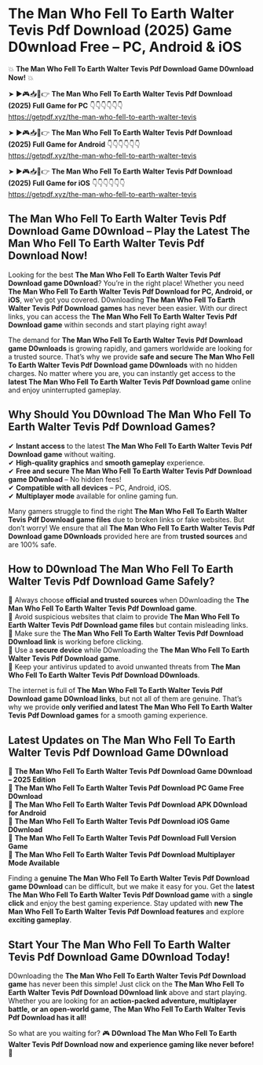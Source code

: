 # The Man Who Fell To Earth Walter Tevis Pdf Download (2025) Game D0wnload Free – PC, Android & iOS

💥 **The Man Who Fell To Earth Walter Tevis Pdf Download Game D0wnload Now!** 💥  

➤ ►🎮📥📱👉 **The Man Who Fell To Earth Walter Tevis Pdf Download (2025) Full Game for PC** 👇👇👇👇👇👇  
https://getpdf.xyz/the-man-who-fell-to-earth-walter-tevis  

➤ ►🎮📥📱👉 **The Man Who Fell To Earth Walter Tevis Pdf Download (2025) Full Game for Android** 👇👇👇👇👇👇  
https://getpdf.xyz/the-man-who-fell-to-earth-walter-tevis  

➤ ►🎮📥📱👉 **The Man Who Fell To Earth Walter Tevis Pdf Download (2025) Full Game for iOS** 👇👇👇👇👇👇  
https://getpdf.xyz/the-man-who-fell-to-earth-walter-tevis  

## The Man Who Fell To Earth Walter Tevis Pdf Download Game D0wnload – Play the Latest The Man Who Fell To Earth Walter Tevis Pdf Download Now!

Looking for the best **The Man Who Fell To Earth Walter Tevis Pdf Download game D0wnload**? You’re in the right place! Whether you need **The Man Who Fell To Earth Walter Tevis Pdf Download for PC, Android, or iOS**, we’ve got you covered. D0wnloading **The Man Who Fell To Earth Walter Tevis Pdf Download games** has never been easier. With our direct links, you can access the **The Man Who Fell To Earth Walter Tevis Pdf Download game** within seconds and start playing right away!  

The demand for **The Man Who Fell To Earth Walter Tevis Pdf Download game D0wnloads** is growing rapidly, and gamers worldwide are looking for a trusted source. That’s why we provide **safe and secure The Man Who Fell To Earth Walter Tevis Pdf Download game D0wnloads** with no hidden charges. No matter where you are, you can instantly get access to the **latest The Man Who Fell To Earth Walter Tevis Pdf Download game** online and enjoy uninterrupted gameplay.  

## **Why Should You D0wnload The Man Who Fell To Earth Walter Tevis Pdf Download Games?**  

✔ **Instant access** to the latest **The Man Who Fell To Earth Walter Tevis Pdf Download game** without waiting.  
✔ **High-quality graphics** and **smooth gameplay** experience.  
✔ **Free and secure The Man Who Fell To Earth Walter Tevis Pdf Download game D0wnload** – No hidden fees!  
✔ **Compatible with all devices** – PC, Android, iOS.  
✔ **Multiplayer mode** available for online gaming fun.  

Many gamers struggle to find the right **The Man Who Fell To Earth Walter Tevis Pdf Download game files** due to broken links or fake websites. But don’t worry! We ensure that all **The Man Who Fell To Earth Walter Tevis Pdf Download game D0wnloads** provided here are from **trusted sources** and are 100% safe.  

## **How to D0wnload The Man Who Fell To Earth Walter Tevis Pdf Download Game Safely?**  

📌 Always choose **official and trusted sources** when D0wnloading the **The Man Who Fell To Earth Walter Tevis Pdf Download game**.  
📌 Avoid suspicious websites that claim to provide **The Man Who Fell To Earth Walter Tevis Pdf Download game files** but contain misleading links.  
📌 Make sure the **The Man Who Fell To Earth Walter Tevis Pdf Download D0wnload link** is working before clicking.  
📌 Use a **secure device** while D0wnloading the **The Man Who Fell To Earth Walter Tevis Pdf Download game**.  
📌 Keep your antivirus updated to avoid unwanted threats from **The Man Who Fell To Earth Walter Tevis Pdf Download D0wnloads**.  

The internet is full of **The Man Who Fell To Earth Walter Tevis Pdf Download game D0wnload links**, but not all of them are genuine. That’s why we provide **only verified and latest The Man Who Fell To Earth Walter Tevis Pdf Download games** for a smooth gaming experience.  

## **Latest Updates on The Man Who Fell To Earth Walter Tevis Pdf Download Game D0wnload**  

🔹 **The Man Who Fell To Earth Walter Tevis Pdf Download Game D0wnload – 2025 Edition**  
🔹 **The Man Who Fell To Earth Walter Tevis Pdf Download PC Game Free D0wnload**  
🔹 **The Man Who Fell To Earth Walter Tevis Pdf Download APK D0wnload for Android**  
🔹 **The Man Who Fell To Earth Walter Tevis Pdf Download iOS Game D0wnload**  
🔹 **The Man Who Fell To Earth Walter Tevis Pdf Download Full Version Game**  
🔹 **The Man Who Fell To Earth Walter Tevis Pdf Download Multiplayer Mode Available**  

Finding a **genuine The Man Who Fell To Earth Walter Tevis Pdf Download game D0wnload** can be difficult, but we make it easy for you. Get the **latest The Man Who Fell To Earth Walter Tevis Pdf Download game** with a **single click** and enjoy the best gaming experience. Stay updated with **new The Man Who Fell To Earth Walter Tevis Pdf Download features** and explore **exciting gameplay**.  

## **Start Your The Man Who Fell To Earth Walter Tevis Pdf Download Game D0wnload Today!**  

D0wnloading the **The Man Who Fell To Earth Walter Tevis Pdf Download game** has never been this simple! Just click on the **The Man Who Fell To Earth Walter Tevis Pdf Download D0wnload link** above and start playing. Whether you are looking for an **action-packed adventure, multiplayer battle, or an open-world game**, **The Man Who Fell To Earth Walter Tevis Pdf Download has it all!**  

So what are you waiting for? 🎮 **D0wnload The Man Who Fell To Earth Walter Tevis Pdf Download now and experience gaming like never before!** 🚀  